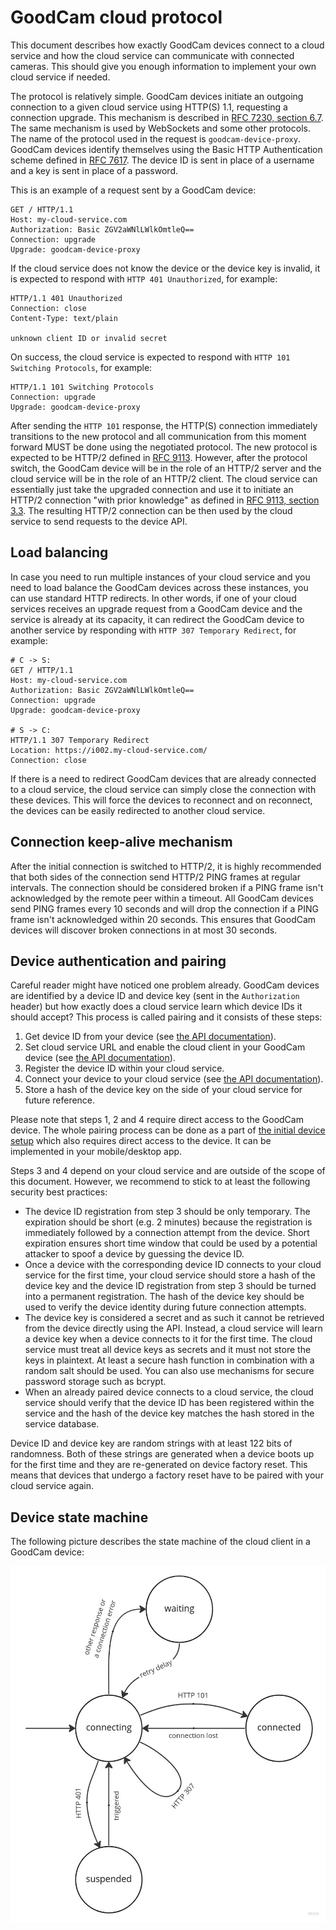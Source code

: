 # GoodCam cloud protocol

This document describes how exactly GoodCam devices connect to a cloud service
and how the cloud service can communicate with connected cameras. This should
give you enough information to implement your own cloud service if needed.

The protocol is relatively simple. GoodCam devices initiate an outgoing
connection to a given cloud service using HTTP(S) 1.1, requesting a connection
upgrade. This mechanism is described in
[RFC 7230, section 6.7](https://www.rfc-editor.org/rfc/rfc7230#section-6.7).
The same mechanism is used by WebSockets and some other protocols. The name of
the protocol used in the request is `goodcam-device-proxy`. GoodCam devices
identify themselves using the Basic HTTP Authentication scheme defined in
[RFC 7617](https://www.rfc-editor.org/rfc/rfc7617). The device ID is sent in
place of a username and a key is sent in place of a password.

This is an example of a request sent by a GoodCam device:
```text
GET / HTTP/1.1
Host: my-cloud-service.com
Authorization: Basic ZGV2aWNlLWlkOmtleQ==
Connection: upgrade
Upgrade: goodcam-device-proxy
```

If the cloud service does not know the device or the device key is invalid, it
is expected to respond with `HTTP 401 Unauthorized`, for example:
```text
HTTP/1.1 401 Unauthorized
Connection: close
Content-Type: text/plain

unknown client ID or invalid secret
```

On success, the cloud service is expected to respond with
`HTTP 101 Switching Protocols`, for example:
```text
HTTP/1.1 101 Switching Protocols
Connection: upgrade
Upgrade: goodcam-device-proxy
```

After sending the `HTTP 101` response, the HTTP(S) connection immediately
transitions to the new protocol and all communication from this moment forward
MUST be done using the negotiated protocol. The new protocol is expected to be
HTTP/2 defined in [RFC 9113](https://www.rfc-editor.org/rfc/rfc9113). However,
after the protocol switch, the GoodCam device will be in the role of an HTTP/2
server and the cloud service will be in the role of an HTTP/2 client. The cloud
service can essentially just take the upgraded connection and use it to
initiate an HTTP/2 connection "with prior knowledge" as defined in
[RFC 9113, section 3.3](https://www.rfc-editor.org/rfc/rfc9113#section-3.3).
The resulting HTTP/2 connection can be then used by the cloud service to send
requests to the device API.

## Load balancing

In case you need to run multiple instances of your cloud service and you need
to load balance the GoodCam devices across these instances, you can use
standard HTTP redirects. In other words, if one of your cloud services receives
an upgrade request from a GoodCam device and the service is already at its
capacity, it can redirect the GoodCam device to another service by responding
with `HTTP 307 Temporary Redirect`, for example:
```text
# C -> S:
GET / HTTP/1.1
Host: my-cloud-service.com
Authorization: Basic ZGV2aWNlLWlkOmtleQ==
Connection: upgrade
Upgrade: goodcam-device-proxy

# S -> C:
HTTP/1.1 307 Temporary Redirect
Location: https://i002.my-cloud-service.com/
Connection: close
```

If there is a need to redirect GoodCam devices that are already connected to a
cloud service, the cloud service can simply close the connection with these
devices. This will force the devices to reconnect and on reconnect, the devices
can be easily redirected to another cloud service.

## Connection keep-alive mechanism

After the initial connection is switched to HTTP/2, it is highly recommended
that both sides of the connection send HTTP/2 PING frames at regular intervals.
The connection should be considered broken if a PING frame isn't acknowledged
by the remote peer within a timeout. All GoodCam devices send PING frames every
10 seconds and will drop the connection if a PING frame isn't acknowledged
within 20 seconds. This ensures that GoodCam devices will discover broken
connections in at most 30 seconds.

## Device authentication and pairing

Careful reader might have noticed one problem already. GoodCam devices are
identified by a device ID and device key (sent in the `Authorization` header)
but how exactly does a cloud service learn which device IDs it should accept?
This process is called pairing and it consists of these steps:

1. Get device ID from your device (see
   [the API documentation](https://goodcam.github.io/goodcam-api/#tag/cloud/operation/get-cloud-client-info)).
2. Set cloud service URL and enable the cloud client in your GoodCam device
   (see [the API documentation](https://goodcam.github.io/goodcam-api/#tag/cloud/operation/update-cloud-client-settings)).
3. Register the device ID within your cloud service.
4. Connect your device to your cloud service (see
   [the API documentation](https://goodcam.github.io/goodcam-api/#tag/cloud/operation/connect-to-cloud)).
5. Store a hash of the device key on the side of your cloud service for future
   reference.

Please note that steps 1, 2 and 4 require direct access to the GoodCam device.
The whole pairing process can be done as a part of
[the initial device setup](https://goodcam.github.io/goodcam-api/#section/Initial-setup)
which also requires direct access to the device. It can be implemented in your
mobile/desktop app.

Steps 3 and 4 depend on your cloud service and are outside of the scope of this
document. However, we recommend to stick to at least the following security
best practices:

* The device ID registration from step 3 should be only temporary. The
  expiration should be short (e.g. 2 minutes) because the registration is
  immediately followed by a connection attempt from the device. Short
  expiration ensures short time window that could be used by a potential
  attacker to spoof a device by guessing the device ID.
* Once a device with the corresponding device ID connects to your cloud service
  for the first time, your cloud service should store a hash of the device key
  and the device ID registration from step 3 should be turned into a permanent
  registration. The hash of the device key should be used to verify the device
  identity during future connection attempts.
* The device key is considered a secret and as such it cannot be retrieved from
  the device directly using the API. Instead, a cloud service will learn a
  device key when a device connects to it for the first time. The cloud service
  must treat all device keys as secrets and it must not store the keys in
  plaintext. At least a secure hash function in combination with a random salt
  should be used. You can also use mechanisms for secure password storage such
  as bcrypt.
* When an already paired device connects to a cloud service, the cloud service
  should verify that the device ID has been registered within the service and
  the hash of the device key matches the hash stored in the service database.

Device ID and device key are random strings with at least 122 bits of
randomness. Both of these strings are generated when a device boots up for the
first time and they are re-generated on device factory reset. This means that
devices that undergo a factory reset have to be paired with your cloud service
again.

## Device state machine

The following picture describes the state machine of the cloud client in a
GoodCam device:

![state machine](./cloud-client-states.jpg)
